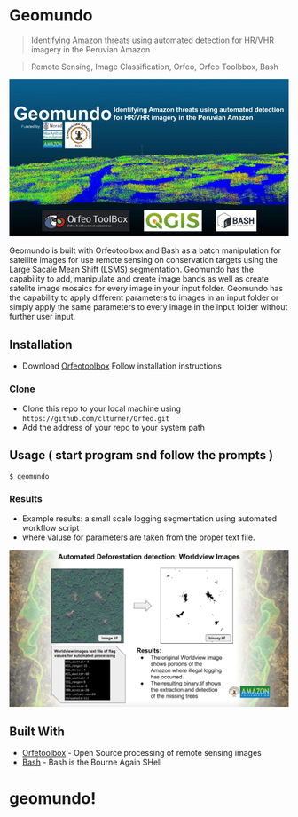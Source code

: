 # Geomundo

> Identifying Amazon threats using automated detection for HR/VHR imagery in the Peruvian Amazon

> Remote Sensing, Image Classification, Orfeo, Orfeo Toolbbox, Bash

<img src="https://github.com/clturner/Orfeo/blob/master/images/Geomundo.jpg" title="Geomundo" alt="geomundo">

Geomundo is built with Orfeotoolbox and Bash as a batch manipulation for satellite images for use remote sensing on conservation targets using the Large Sacale Mean Shift (LSMS) segmentation. Geomundo has the capability to add, manipulate and create image bands as well as create satelite image mosaics for every image in your input folder. Geomundo has the capability to apply different parameters to images in an input folder or simply apply the same parameters to every image in the input folder without further user input.

## Installation

- Download <a href="https://www.orfeo-toolbox.org/download/">Orfeotoolbox</a> Follow installation instructions

### Clone

- Clone this repo to your local machine using `https://github.com/clturner/Orfeo.git`
- Add the address of your repo to your system path

## Usage ( start program snd follow the prompts )
```
$ geomundo
```
### Results
- Example results: a small scale logging segmentation using automated workflow script
- where valuse for parameters are taken from the proper text file.

<img src="https://github.com/clturner/Orfeo/blob/master/images/LoggingDetection.png" title="logging Detection" alt="logging Detection">

## Built With

* [Orfetoolbox](https://www.orfeo-toolbox.org/) - Open Source processing of remote sensing images
* [Bash](https://www.gnu.org/software/bash/) - Bash is the Bourne Again SHell


# geomundo!

